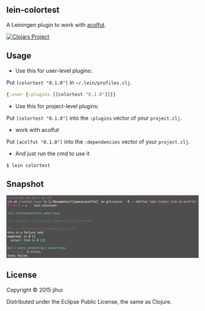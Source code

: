 ## lein-colortest

A Leiningen plugin to work with [acolfut](https://github.com/zjhmale/acolfut).

[![Clojars Project](http://clojars.org/lein-colortest/latest-version.svg)](http://clojars.org/lein-colortest)

## Usage

* Use this for user-level plugins:

Put `[colortest "0.1.0"]` in `~/.lein/profiles.clj`.

```clojure
{:user {:plugins [[colortest "0.1.0"]]}}
```

* Use this for project-level plugins:

Put `[colortest "0.1.0"]` into the `:plugins` vector of your `project.clj`.

* work with acolfut

Put `[acolfut "0.1.0"]` into the `:dependencies` vector of your `project.clj`.

* And just run the cmd to use it

```
$ lein colortest
```

## Snapshot

![cleantha](./snapshot/colortest.png)

## License

Copyright © 2015 jihui

Distributed under the Eclipse Public License, the same as Clojure.
